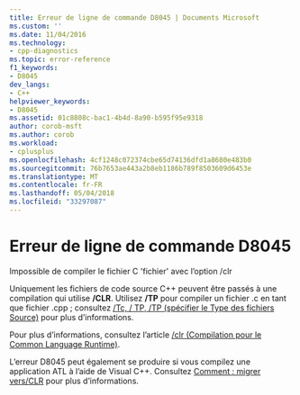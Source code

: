 ```yaml
---
title: Erreur de ligne de commande D8045 | Documents Microsoft
ms.custom: ''
ms.date: 11/04/2016
ms.technology:
- cpp-diagnostics
ms.topic: error-reference
f1_keywords:
- D8045
dev_langs:
- C++
helpviewer_keywords:
- D8045
ms.assetid: 01c8808c-bac1-4b4d-8a90-b595f95e9318
author: corob-msft
ms.author: corob
ms.workload:
- cplusplus
ms.openlocfilehash: 4cf1248c072374cbe65d74136dfd1a8680e483b0
ms.sourcegitcommit: 76b7653ae443a2b8eb1186b789f8503609d6453e
ms.translationtype: MT
ms.contentlocale: fr-FR
ms.lasthandoff: 05/04/2018
ms.locfileid: "33297087"
---
```

# <a name="command-line-error-d8045"></a>Erreur de ligne de commande D8045
Impossible de compiler le fichier C 'fichier' avec l’option /clr  
  
 Uniquement les fichiers de code source C++ peuvent être passés à une compilation qui utilise **/CLR**.  Utilisez **/TP** pour compiler un fichier .c en tant que fichier .cpp ; consultez [/Tc, / TP, /TP (spécifier le Type des fichiers Source)](../../build/reference/tc-tp-tc-tp-specify-source-file-type.md) pour plus d’informations.  
  
 Pour plus d’informations, consultez l’article [/clr (Compilation pour le Common Language Runtime)](../../build/reference/clr-common-language-runtime-compilation.md).  
  
 L’erreur D8045 peut également se produire si vous compilez une application ATL à l’aide de Visual C++. Consultez [Comment : migrer vers/CLR](../../dotnet/how-to-migrate-to-clr.md) pour plus d’informations.